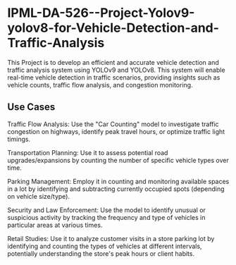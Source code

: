 # IPML-DA-526--Project-Yolov9-yolov8-for-Vehicle-Detection-and-Traffic-Analysis
This Project is to develop an efficient and accurate vehicle detection and traffic analysis system using YOLOv9 and YOLOv8. This system will enable real-time vehicle detection in traffic scenarios, providing insights such as vehicle counts, traffic flow analysis, and congestion monitoring.

## Use Cases
Traffic Flow Analysis: Use the "Car Counting" model to investigate traffic congestion on highways, identify peak travel hours, or optimize traffic light timings.

Transportation Planning: Use it to assess potential road upgrades/expansions by counting the number of specific vehicle types over time.

Parking Management: Employ it in counting and monitoring available spaces in a lot by identifying and subtracting currently occupied spots (depending on vehicle size/type).

Security and Law Enforcement: Use the model to identify unusual or suspicious activity by tracking the frequency and type of vehicles in particular areas at various times.

Retail Studies: Use it to analyze customer visits in a store parking lot by identifying and counting the types of vehicles at different intervals, potentially understanding the store's peak hours or client habits.
